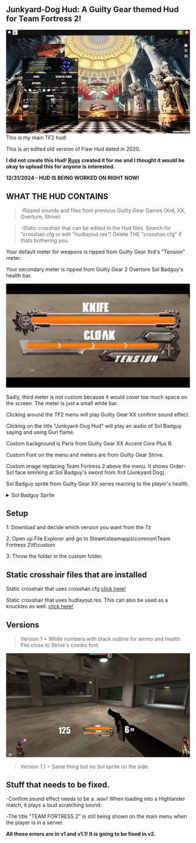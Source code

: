 ## Junkyard-Dog Hud: A Guilty Gear themed Hud for Team Fortress 2!
<img src= "https://raw.githubusercontent.com/ADAR102/Junkyard-Dog-Hud/refs/heads/main/20241231031920_1.jpg"/>
This is my main TF2 hud!

This is an edited old version of Flaw Hud dated in 2020.

**I did not create this Hud! [Russ](https://steamcommunity.com/id/RussTF2) created it for me and I thought it would be okay to upload this for anyone is interested.**

**12/31/2024 - HUD IS BEING WORKED ON RIGHT NOW!**

  

## WHAT THE HUD CONTAINS
>-Ripped sounds and files from previous Guilty Gear Games (Xrd, XX, Overture, Strive)

>-Static crosshair that can be edited in the Hud files. Search for "crosshair.cfg or edit "hudlayout.res"! Delete THE "crosshair.cfg" if thats bothering you.




Your default meter for weapons is ripped from Guilty Gear Xrd's "Tension" meter. 

Your secondary meter is ripped from Guilty Gear 2 Overture Sol Badguy's health bar. 

<img src= "https://raw.githubusercontent.com/ADAR102/Junkyard-Dog-Hud/refs/heads/main/GGXRD%20Tension%20Meter%20EX.gif"/>

Sadly, third meter is not custom because it would cover too much space on the screen. The meter is just a small white bar. 

Clicking around the TF2 menu will play Guilty Gear XX confirm sound effect. 

Clicking on the title "Junkyard-Dog Hud" will play an audio of Sol Badguy saying and using Gun flame. 

Custom background is Paris from Guilty Gear XX Accent Core Plus R. 

Custom Font on the menu and meters are from Guilty Gear Strive. 

Custom image replacing Team Fortress 2 above the menu. It shows Order-Sol face smirking at Sol Badguy's sword from Xrd (Junkyard Dog). 

Sol Badguy sprite from Guilty Gear XX series reacting to the player's health.
<details><summary> Sol Badguy Sprite </summary>

</details>

## Setup

1: Download and decide which version you want from the 7z

2: Open up File Explorer and go to Steam\steamapps\common\Team Fortress 2\tf\custom

3: Throw the folder in the custom folder.


## Static crosshair files that are installed

Static crosshair that uses crosshair.cfg [click here!](https://github.com/jooonior/tf2-static-ambassador-crosshair) 

Static crosshair that uses hudlayout.res. This can also be used as a knuckles as well. [click here!](https://github.com/Hypnootize/TF2-HUD-Crosshairs)


## Versions


>Version 1 = White numbers with black outline for ammo and health. Fits close to Strive's combo font.
<img src= "https://raw.githubusercontent.com/ADAR102/Junkyard-Dog-Hud/refs/heads/main/20241231034721_1.jpg"/>

>Version 1.1 = Same thing but no Sol sprite on the side.
## Stuff that needs to be fixed.

-Confirm sound effect needs to be a .wav! When loading into a Highlander match, it plays a loud scratching sound.

-The title "TEAM FORTRESS 2" is still being shown on the main menu when the player is in a server.

**All these errors are in v1 and v1.1! It is going to be fixed in v2.**
